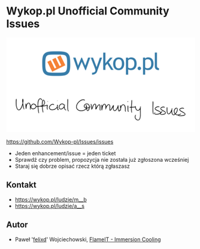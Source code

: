 # Wykop.pl Unofficial Community Issues

![Wykop.pl](https://github.com/Wykop-pl/statics/raw/main/wykop-uci-recznie.png)

https://github.com/Wykop-pl/Issues/issues

* Jeden enhancement/issue = jeden ticket
* Sprawdź czy problem, propozycja nie została już zgłoszona wcześniej
* Staraj się dobrze opisać rzecz którą zgłaszasz 

## Kontakt

* https://wykop.pl/ludzie/m__b
* https://wykop.pl/ludzie/a__s

## Autor

* Paweł '[felixd](https://wykop.pl/ludzie/felixd)' Wojciechowski, [FlameIT - Immersion Cooling](https://flameit.io)
